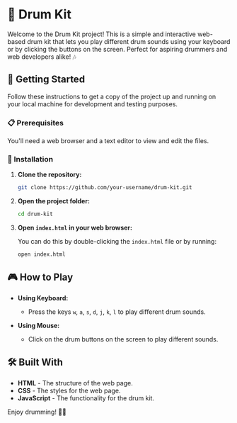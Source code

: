 # 🥁 Drum Kit

Welcome to the Drum Kit project! This is a simple and interactive web-based drum kit that lets you play different drum sounds using your keyboard or by clicking the buttons on the screen. Perfect for aspiring drummers and web developers alike! 🎶

## 🚀 Getting Started

Follow these instructions to get a copy of the project up and running on your local machine for development and testing purposes.

### 📋 Prerequisites

You'll need a web browser and a text editor to view and edit the files.

### 🔧 Installation

1. **Clone the repository:**

    ```bash
    git clone https://github.com/your-username/drum-kit.git
    ```

2. **Open the project folder:**

    ```bash
    cd drum-kit
    ```

3. **Open `index.html` in your web browser:**

    You can do this by double-clicking the `index.html` file or by running:

    ```bash
    open index.html
    ```

## 🎮 How to Play

- **Using Keyboard:**
    - Press the keys `w`, `a`, `s`, `d`, `j`, `k`, `l` to play different drum sounds.

- **Using Mouse:**
    - Click on the drum buttons on the screen to play different sounds.

## 🛠️ Built With

- **HTML** - The structure of the web page.
- **CSS** - The styles for the web page.
- **JavaScript** - The functionality for the drum kit.

Enjoy drumming! 🥁✨
